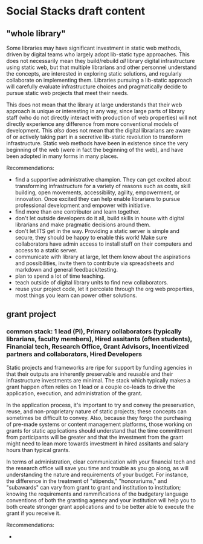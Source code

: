 # Social Stacks draft content

## "whole library" 

Some libraries may have significant investment in static web methods, driven by digital teams who largely adopt lib-static type approaches. 
This does not necessarily mean they build/rebuild *all* library digital infrastructure using static web, but that multiple librarians and other personnel understand the concepts, are interested in exploring static solutions, and regularly collaborate on implementing them.
Libraries pursuing a lib-static approach will carefully evaluate infrastructure choices and pragmatically decide to pursue static web projects that meet their needs.

This does not mean that the library at large understands that their web approach is unique or interesting in any way, since large parts of library staff (who do not directly interact with production of web properties) will not directly experience any difference from more conventional models of development. 
This *also* does not mean that the digital librarians are aware of or actively taking part in a secretive lib-static revolution to transform infrastructure. 
Static web methods have been in existence since the very beginning of the web (were in fact the beginning of the web), and have been adopted in many forms in many places.

Recommendations:

- find a supportive administrative champion. They can get excited about transforming infrastructure for a variety of reasons such as costs, skill building, open movements, accessibility, agility, empowerment, or innovation. Once excited they can help enable librarians to pursue professional development and empower with initiative.
- find more than one contributor and learn together.
- don't let outside developers do it all, build skills in house with digital librarians and make pragmatic decisions around them.
- don't let ITS get in the way. Providing a static server is simple and secure, they should be happy to enable this work! Make sure collaborators have admin access to install stuff on their computers and access to a static server.
- communicate with library at large, let them know about the aspirations and possibilities, invite them to contribute via spreadsheets and markdown and general feedback/testing.
- plan to spend a lot of time teaching.
- teach outside of digital library units to find new collaborators.
- reuse your project code, let it percolate through the org web properties, most things you learn can power other solutions.


## grant project

### common stack: 1 lead (PI), Primary collaborators (typically librarians, faculty members), Hired assitants (often students), Financial tech, Research Office, Grant Advisors, Incentivized partners and collaborators, Hired Developers

Static projects and frameworks are ripe for support by funding agencies in that their outputs are inherently preservable and reusable and their infrastructure investments are minimal. The stack which typically makes a grant happen often relies on 1 lead or a couple co-leads to drive the application, execution, and administration of the grant. 

In the application process, it's important to try and convey the preservation, reuse, and non-proprietary nature of static projects; these concepts can sometimes be difficult to convey. Also, because they forgo the purchasing of pre-made systems or content management platforms, those working on grants for static applications should understand that the time committment from participants will be greater and that the investment from the grant might need to lean more towards investment in hired assitants and salary hours than typical grants.   

In terms of administration, clear communication with your financial tech and the research office will save you time and trouble as you go along, as will understanding the nature and requirements of your budget. For instance, the difference in the treatment of "stipends," "honorariums," and "subawards" can vary from grant to grant and institution to institution; knowing the requirements and rammifications of the budgetary language conventions of both the granting agency and your institution will help you to both create stronger grant applications and to be better able to execute the grant if you receive it. 

Recommendations: 

- 
